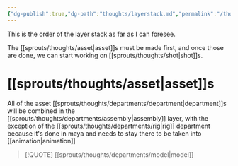 ```yaml
---
{"dg-publish":true,"dg-path":"thoughts/layerstack.md","permalink":"/thoughts/layerstack/","hide":true}
---
```


This is the order of the layer stack as far as I can foresee.

The [[sprouts/thoughts/asset\|asset]]s must be made first, and once those are done, we can start working on [[sprouts/thoughts/shot\|shot]]s.


# [[sprouts/thoughts/asset\|asset]]s

All of the asset [[sprouts/thoughts/departments/department\|department]]s will be combined in the [[sprouts/thoughts/departments/assembly\|assembly]] layer, with the exception of the [[sprouts/thoughts/departments/rig\|rig]] department because it's done in maya and needs to stay there to be taken into  [[animation\|animation]]


> [!QUOTE] [[sprouts/thoughts/departments/model\|model]]
